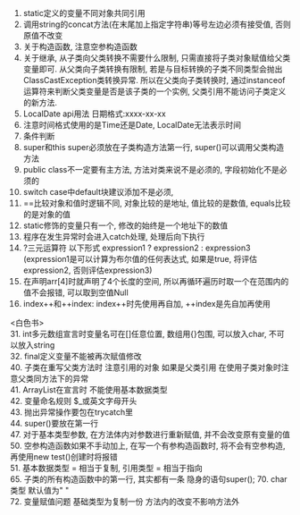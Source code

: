 1. static定义的变量不同对象共同引用
2. 调用string的concat方法(在末尾加上指定字符串)等号左边必须有接受值, 否则原值不改变
4. 关于构造函数, 注意空参构造函数
5. 关于继承, 从子类向父类转换不需要什么限制, 只需直接将子类对象赋值给父类变量即可. 从父类向子类转换有限制, 若是与目标转换的子类不同类型会抛出ClassCastException类转换异常. 所以在父类向子类转换时, 通过instanceof运算符来判断父类变量是否是该子类的一个实例, 父类引用不能访问子类定义的新方法.
6. LocalDate api用法 日期格式:xxxx-xx-xx
8. 注意时间格式使用的是Time还是Date, LocalDate无法表示时间
9. 条件判断
13. super和this super必须放在子类构造方法第一行, super()可以调用父类构造方法
15. public class不一定要有主方法, 方法对类来说不是必须的, 字段初始化不是必须的
18. switch case中default块建议添加不是必须,
19. ==比较对象和值时逻辑不同, 对象比较的是地址, 值比较的是数值, equals比较的是对象的值
20. static修饰的变量只有一个, 修改的始终是一个地址下的数值
21. 程序在发生异常时会进入catch处理, 处理后向下执行
22. ?三元运算符 以下形式 expression1 ? expression2 : expression3 (expression1是可以计算为布尔值的任何表达式, 如果是true, 将评估expression2, 否则评估expression3)
23. 在声明arr[4]时就声明了4个长度的空间, 所以再循环遍历时取一个在范围内的值不会报错, 可以取到空值Null
25. index++和++index: index++时先使用再自加, ++index是先自加再使用

<白色书>  
31. int多元数组宣言时变量名可在[]任意位置, 数组用{}包围, 可以放入char, 不可以放入string  
32. final定义变量不能被再次赋值修改  
40. 子类在重写父类方法时 注意引用的对象 如果是父类引用 在使用子类对象时注意父类同方法下的异常  
41. ArrayList在宣言时 不能使用基本数据类型  
42. 变量命名规则 $_或英文字母开头  
43. 抛出异常操作要包在trycatch里  
44. super()要放在第一行  
47. 对于基本类型参数, 在方法体内对参数进行重新赋值, 并不会改变原有变量的值  
50. 空参构造函数如果不手动加上, 在写一个有参构造函数时, 将不会有空参构造, 再使用new test()创建时将报错  
51. 基本数据类型 = 相当于复制, 引用类型 = 相当于指向  
65. 子类的所有构造函数中的第一行, 其实都有一条 隐身的语句super();
70. char类型 默认值为" "  
72. 变量赋值问题 基础类型为复制一份 方法内的改变不影响方法外
